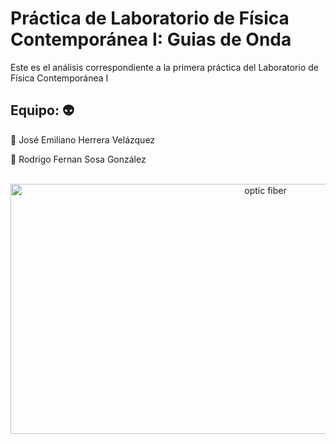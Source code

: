 # Práctica de Laboratorio de Física Contemporánea I: Guias de Onda

Este es el análisis correspondiente a la primera práctica del Laboratorio de Física Contemporánea I

## Equipo: :alien:

:space_invader: José Emiliano Herrera Velázquez

:space_invader: Rodrigo Fernan Sosa González

<div align="center">
	<br>
	<a href="https://raw.githubusercontent.com/sindresorhus/css-in-readme-like-wat/main/readme.md">
		<img src="https://i.pinimg.com/originals/40/f3/00/40f3004ac3bd62b0594a47cc8f0b1ae8.gif" width="800" height="400" alt="optic fiber">
	</a>
	<br>
</div>

